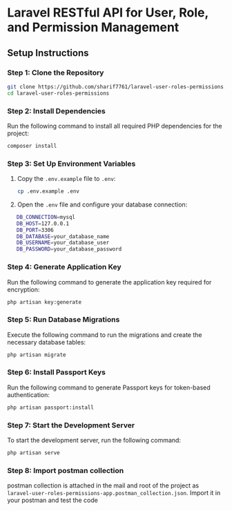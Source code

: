 # **Laravel RESTful API for User, Role, and Permission Management**

## **Setup Instructions**

### **Step 1: Clone the Repository**
```bash
git clone https://github.com/sharif7761/laravel-user-roles-permissions.git
cd laravel-user-roles-permissions
```

### **Step 2: Install Dependencies**
Run the following command to install all required PHP dependencies for the project:

```bash
composer install
```
### **Step 3: Set Up Environment Variables**

1. Copy the `.env.example` file to `.env`:
   ```bash
   cp .env.example .env
   ```
2. Open the `.env` file and configure your database connection:
```bash
   DB_CONNECTION=mysql
   DB_HOST=127.0.0.1
   DB_PORT=3306
   DB_DATABASE=your_database_name
   DB_USERNAME=your_database_user
   DB_PASSWORD=your_database_password
```

### **Step 4: Generate Application Key**

Run the following command to generate the application key required for encryption:
```bash
php artisan key:generate
```
### **Step 5: Run Database Migrations**

Execute the following command to run the migrations and create the necessary database tables:

```bash
php artisan migrate
```


### **Step 6: Install Passport Keys**

Run the following command to generate Passport keys for token-based authentication:

```bash
php artisan passport:install
```
### **Step 7: Start the Development Server**

To start the development server, run the following command:

```bash
php artisan serve
```

### **Step 8: Import postman collection**
postman collection is attached in the mail and root of the project as `laravel-user-roles-permissions-app.postman_collection.json`. Import it in your postman and test the code
